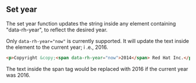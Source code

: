 ## Set year

The set year function updates the string inside any element containing "data-rh-year", to reflect the desired year.

Only `data-rh-year="now"` is currently supported.  It will update the text inside the element to the current year; i
.e., 2016.

```html
<p>Copyright &copy;<span data-rh-year="now">2014</span> Red Hat Inc.</p>
```

The text inside the span tag would be replaced with 2016 if the current year was 2016.
